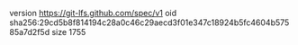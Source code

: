 version https://git-lfs.github.com/spec/v1
oid sha256:29cd5b8f814194c28a0c46c29aecd3f01e347c18924b5fc4604b57585a7d2f5d
size 1755
